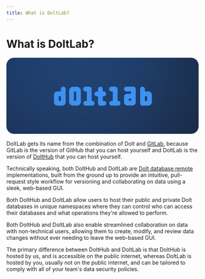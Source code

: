 ```yaml
---
title: What is DoltLab?
---
```


# What is DoltLab?

![DoltLab logo](../../.gitbook/assets/doltlab-preview.png)

DoltLab gets its name from the combination of Dolt and [GitLab](https://about.gitlab.com/), because GitLab is the version of GitHub that you can host yourself and DoltLab is the version of [DoltHub](https://www.dolthub.com) that you can host yourself.

Technically speaking, both DoltHub and DoltLab are [Dolt database remote](https://www.dolthub.com/blog/2024-04-25-why-remotes/) implementations, built from the ground up to provide an intuitive, pull-request style workflow for versioning and collaborating on data using a sleek, web-based GUI.

Both DoltHub and DoltLab allow users to host their public and private Dolt databases in unique namespaces where they can control who can access their databases and what operations they're allowed to perform.

Both DoltHub and DoltLab also enable streamlined collaboration on data with non-technical users, allowing them to create, modify, and review data changes without ever needing to leave the web-based GUI.

The primary difference between DoltHub and DoltLab is that DoltHub is hosted by us, and is accessible on the public internet, whereas DoltLab is hosted by you, usually not on the public internet, and can be tailored to comply with all of your team's data security policies.
